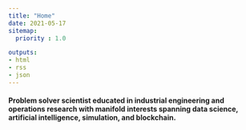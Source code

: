 ```yaml
---
title: "Home"
date: 2021-05-17
sitemap:
  priority : 1.0

outputs:
- html
- rss
- json
---
```

#### Problem solver scientist educated in industrial engineering and operations research with manifold interests spanning data science, artificial intelligence, simulation, and blockchain.

<!-- ---

> If you happen to have any overlapping interests, reach out!

---

> Who knows what we could build together! -->
